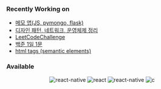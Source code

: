 ### Recently Working on

- [메모 앱(JS, pymongo, flask)](https://github.com/yeonwooz/memo)
- [디자인 패턴, 네트워크, 운영체제 정리](https://github.com/yeonwooz/computer-science-B-2207)
- [LeetCodeChallenge](https://github.com/yeonwooz/LeetCodeChallenge)
- [백준 1일 1문](https://github.com/yeonwooz/BOJ)
- [html tags (semantic elements)](https://github.com/yeonwooz/html-css)

### Available

<p align='center'>
  <img alt="react-native" src ="https://img.shields.io/badge/javascript-F0DB4F.svg?&style=for-the-badge&logo=javascript&logoColor=323330"/>
  <img alt="react" src ="https://img.shields.io/badge/react-black.svg?&style=for-the-badge&logo=react&logoColor=61DBFB"/>
  <img alt="react-native" src ="https://img.shields.io/badge/react native-black.svg?&style=for-the-badge&logo=react&logoColor=61DBFB"/>
  <img alt="c" src=https://img.shields.io/badge/C-C-A8B9CC?&style=for-the-badge&logo=c&logoColor=A8B9CC/>
</p>
